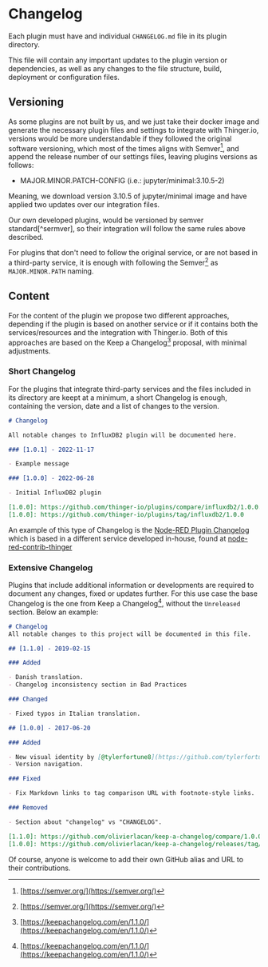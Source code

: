 
# Changelog

Each plugin must have and individual `CHANGELOG.md` file in its plugin directory.

This file will contain any important updates to the plugin version or dependencies, as well as any changes to the file structure, build, deployment or configuration files.

## Versioning

As some plugins are not built by us, and we just take their docker image and generate the necessary plugin files and settings to integrate with Thinger.io, versions would be more understandable if they followed the original software versioning, which most of the times aligns with Semver[^semver], and append the release number of our settings files, leaving plugins versions as follows:

- MAJOR.MINOR.PATCH-CONFIG (i.e.: jupyter/minimal:3.10.5-2)

Meaning, we download version 3.10.5 of jupyter/minimal image and have applied two updates over our integration files.

Our own developed plugins, would be versioned by semver standard[^sermver], so their integration will follow the same rules above described.

For plugins that don't need to follow the original service, or are not based in a third-party service, it is enough with following the Semver[^semver] as `MAJOR.MINOR.PATH` naming.

## Content

For the content of the plugin we propose two different approaches, depending if the plugin is based on another service or if it contains both the services/resources and the integration with Thinger.io. Both of this approaches are based on the Keep a Changelog[^keep-a-changelog] proposal, with minimal adjustments.

### Short Changelog

For the plugins that integrate third-party services and the files included in its directory are keept at a minimum, a short Changelog is enough, containing the version, date and a list of changes to the version.

``` md title="CHANGELOG.md"
# Changelog

All notable changes to InfluxDB2 plugin will be documented here.

### [1.0.1] - 2022-11-17

- Example message

### [1.0.0] - 2022-06-28

- Initial InfluxDB2 plugin

[1.0.0]: https://github.com/thinger-io/plugins/compare/influxdb2/1.0.0...influxdb2/1.0.1
[1.0.0]: https://github.com/thinger-io/plugins/tag/influxdb2/1.0.0
```

An example of this type of Changelog is the [Node-RED Plugin Changelog](https://github.com/thinger-io/plugins/blob/main/node-red/CHANGELOG.md) which is based in a different service developed in-house, found at [node-red-contrib-thinger](https://github.com/thinger-io/Node-RED)

### Extensive Changelog

Plugins that include additional information or developments are required to document any changes, fixed or updates further. For this use case the base Changelog is the one from Keep a Changelog[^keep-a-changelog], without the `Unreleased` section. Below an example:

``` md title="CHANGELOG.md"
# Changelog
All notable changes to this project will be documented in this file.

## [1.1.0] - 2019-02-15

### Added

- Danish translation.
- Changelog inconsistency section in Bad Practices

### Changed

- Fixed typos in Italian translation.

## [1.0.0] - 2017-06-20

### Added

- New visual identity by [@tylerfortune8](https://github.com/tylerfortune8).
- Version navigation.

### Fixed

- Fix Markdown links to tag comparison URL with footnote-style links.

### Removed

- Section about "changelog" vs "CHANGELOG".

[1.1.0]: https://github.com/olivierlacan/keep-a-changelog/compare/1.0.0...1.1.0
[1.0.0]: https://github.com/olivierlacan/keep-a-changelog/releases/tag/1.0.0
```

Of course, anyone is welcome to add their own GitHub alias and URL to their contributions.

[^semver]: [https://semver.org/](https://semver.org/)
[^keep-a-changelog]: [https://keepachangelog.com/en/1.1.0/](https://keepachangelog.com/en/1.1.0/)
